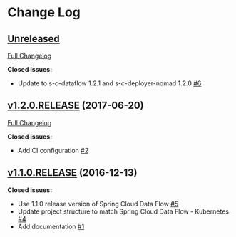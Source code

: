 # Change Log

## [Unreleased](https://github.com/donovanmuller/spring-cloud-dataflow-server-nomad/tree/HEAD)

[Full Changelog](https://github.com/donovanmuller/spring-cloud-dataflow-server-nomad/compare/v1.2.0.RELEASE...HEAD)

**Closed issues:**

- Update to s-c-dataflow 1.2.1 and s-c-deployer-nomad 1.2.0 [\#6](https://github.com/donovanmuller/spring-cloud-dataflow-server-nomad/issues/6)

## [v1.2.0.RELEASE](https://github.com/donovanmuller/spring-cloud-dataflow-server-nomad/tree/v1.2.0.RELEASE) (2017-06-20)
[Full Changelog](https://github.com/donovanmuller/spring-cloud-dataflow-server-nomad/compare/v1.1.0.RELEASE...v1.2.0.RELEASE)

**Closed issues:**

- Add CI configuration [\#2](https://github.com/donovanmuller/spring-cloud-dataflow-server-nomad/issues/2)

## [v1.1.0.RELEASE](https://github.com/donovanmuller/spring-cloud-dataflow-server-nomad/tree/v1.1.0.RELEASE) (2016-12-13)
**Closed issues:**

- Use 1.1.0 release version of Spring Cloud Data Flow [\#5](https://github.com/donovanmuller/spring-cloud-dataflow-server-nomad/issues/5)
- Update project structure to match Spring Cloud Data Flow - Kubernetes [\#4](https://github.com/donovanmuller/spring-cloud-dataflow-server-nomad/issues/4)
- Add documentation [\#1](https://github.com/donovanmuller/spring-cloud-dataflow-server-nomad/issues/1)
